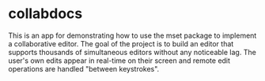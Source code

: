 # collabdocs
This is an app for demonstrating how to use the mset package to implement a collaborative editor.
The goal of the project is to build an editor that supports thousands of simultaneous editors without
any noticeable lag. The user's own edits appear in real-time on their screen and remote edit operations
are handled "between keystrokes".




